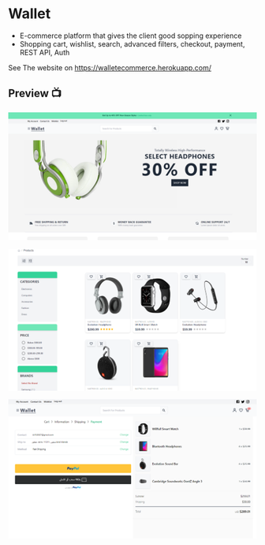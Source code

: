 # Wallet

- E-commerce platform that gives the client good sopping experience
- Shopping cart, wishlist, search, advanced filters, checkout, payment, REST API, Auth

See The website on https://walletecommerce.herokuapp.com/

## Preview 📺

![Home Page](/client/public/images/e-commerce-1.png)

![alt text](/client/public/images/e-commerce-2.png)

![alt text](/client/public/images/e-commerce-3.png)
